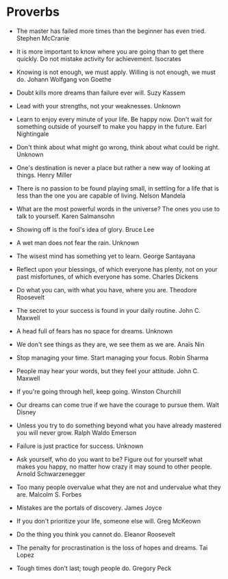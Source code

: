 # Proverbs
- The master has failed more times than the beginner has even tried. Stephen McCranie

- It is more important to know where you are going than to get there quickly. Do not mistake activity for achievement. Isocrates

- Knowing is not enough, we must apply. Willing is not enough, we must do. Johann Wolfgang von Goethe

- Doubt kills more dreams than failure ever will. Suzy Kassem

- Lead with your strengths, not your weaknesses. Unknown

- Learn to enjoy every minute of your life. Be happy now. Don't wait for
something outside of yourself to make you happy in the future. Earl Nightingale

- Don't think about what might go wrong, think about what could be right. Unknown

- One's destination is never a place but rather a new way of looking at things. Henry Miller

- There is no passion to be found playing small, in settling for a life that is less than the one you are capable of living. Nelson Mandela

- What are the most powerful words in the universe? The ones you use to talk to yourself. Karen Salmansohn

- Showing off is the fool's idea of glory. Bruce Lee

- A wet man does not fear the rain. Unknown

- The wisest mind has something yet to learn. George Santayana

- Reflect upon your blessings, of which everyone has plenty, not on your past misfortunes, of which everyone has some. Charles Dickens

- Do what you can, with what you have, where you are. Theodore Roosevelt

- The secret to your success is found in your daily routine. John C. Maxwell

- A head full of fears has no space for dreams. Unknown

- We don't see things as they are, we see them as we are. Anaïs Nin

- Stop managing your time. Start managing your focus. Robin Sharma

- People may hear your words, but they feel your attitude. John C. Maxwell

- If you're going through hell, keep going. Winston Churchill

- Our dreams can come true if we have the courage to pursue them. Walt Disney

- Unless you try to do something beyond what you have already mastered you will never grow. Ralph Waldo Emerson

- Failure is just practice for success. Unknown

- Ask yourself, who do you want to be? Figure out for yourself what makes you happy, no matter how crazy it may sound to other people. Arnold Schwarzenegger

- Too many people overvalue what they are not and undervalue what they are. Malcolm S. Forbes

- Mistakes are the portals of discovery. James Joyce

- If you don't prioritize your life, someone else will. Greg McKeown

- Do the thing you think you cannot do. Eleanor Roosevelt

- The penalty for procrastination is the loss of hopes and dreams. Tai Lopez

- Tough times don't last; tough people do. Gregory Peck
